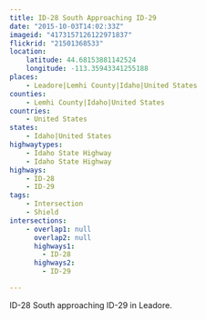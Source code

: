 ```yaml
---
title: ID-28 South Approaching ID-29
date: "2015-10-03T14:02:33Z"
imageid: "4173157126122971837"
flickrid: "21501368533"
location:
    latitude: 44.68153881142524
    longitude: -113.35943341255188
places:
    - Leadore|Lemhi County|Idaho|United States
counties:
    - Lemhi County|Idaho|United States
countries:
    - United States
states:
    - Idaho|United States
highwaytypes:
    - Idaho State Highway
    - Idaho State Highway
highways:
    - ID-28
    - ID-29
tags:
    - Intersection
    - Shield
intersections:
    - overlap1: null
      overlap2: null
      highways1:
        - ID-28
      highways2:
        - ID-29

---
```

ID-28 South approaching ID-29 in Leadore.
